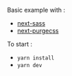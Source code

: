 Basic example with :

- [next-sass](https://github.com/zeit/next-plugins/tree/master/packages/next-sass)
- [next-purgecss](https://github.com/lucleray/next-purgecss)

To start :

- `yarn install`
- `yarn dev`
